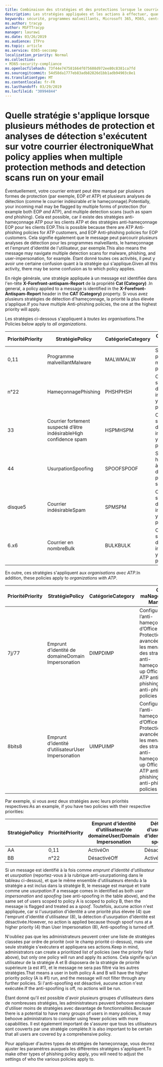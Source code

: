 ```yaml
---
title: Combinaison des stratégies et des protections lorsque le courrier est marqué par un indicateur rouge
description: Les stratégies appliquées et les actions à effectuer, quand le courrier électronique est marqué comme programme malveillant, courrier indésirable, courrier indésirable à confiance élevée, hameçonnage et en bloc par EOP et/ou ATP.
keywords: sécurité, programmes malveillants, Microsoft 365, M365, centre de sécurité, ATP, Windows Defender ATP, Office 365 ATP, Azure ATP
ms.author: tracyp
author: MSFTTracyp
manager: laurawi
ms.date: 03/26/2019
ms.audience: ITPro
ms.topic: article
ms.service: O365-seccomp
localization_priority: Normal
ms.collection:
- M365-security-compliance
ms.openlocfilehash: 73f44e747581664f075608d972ee80c8381ca7fd
ms.sourcegitcommit: 54d58da1777eb83adb82826d1bb1adb94903c8e1
ms.translationtype: MT
ms.contentlocale: fr-FR
ms.lasthandoff: 03/29/2019
ms.locfileid: "30994844"
---
```

# <a name="what-policy-applies-when-multiple-protection-methods-and-detection-scans-run-on-your-email"></a><span data-ttu-id="9cd8d-104">Quelle stratégie s'applique lorsque plusieurs méthodes de protection et analyses de détection s'exécutent sur votre courrier électronique</span><span class="sxs-lookup"><span data-stu-id="9cd8d-104">What policy applies when multiple protection methods and detection scans run on your email</span></span>

<span data-ttu-id="9cd8d-105">Éventuellement, votre courrier entrant peut être marqué par plusieurs formes de protection (par exemple, EOP *et* ATP) et plusieurs analyses de détection (comme le courrier indésirable *et* le hameçonnage).</span><span class="sxs-lookup"><span data-stu-id="9cd8d-105">Potentially, your incoming mail may be flagged by multiple forms of protection (for example both EOP *and* ATP), and multiple detection scans (such as spam *and* phishing).</span></span> <span data-ttu-id="9cd8d-106">Cela est possible, car il existe des stratégies anti-hameçonnage ATP pour les clients ATP et des stratégies anti-hameçonnage EOP pour les clients EOP.</span><span class="sxs-lookup"><span data-stu-id="9cd8d-106">This is possible because there are ATP Anti-phishing policies for ATP customers, and EOP Anti-phishing policies for EOP customers.</span></span> <span data-ttu-id="9cd8d-107">Cela signifie également que le message peut parcourir plusieurs analyses de détection pour les programmes malveillants, le hameçonnage et l'emprunt d'identité de l'utilisateur, par exemple.</span><span class="sxs-lookup"><span data-stu-id="9cd8d-107">This also means the message may navigate multiple detection scans for malware, phishing, and user-impersonation, for example.</span></span> <span data-ttu-id="9cd8d-108">Étant donné toutes ces activités, il peut y avoir une certaine confusion quant à la stratégie qui s'applique.</span><span class="sxs-lookup"><span data-stu-id="9cd8d-108">Given all this activity, there may be some confusion as to which policy applies.</span></span>

<span data-ttu-id="9cd8d-109">En règle générale, une stratégie appliquée à un message est identifiée dans l'en-tête **X-Forefront-antispam-Report** de la propriété **Cat (Category)** .</span><span class="sxs-lookup"><span data-stu-id="9cd8d-109">In general, a policy applied to a message is identified in the **X-Forefront-Antispam-Report** header in the **CAT (Category)** property.</span></span> <span data-ttu-id="9cd8d-110">Si vous avez plusieurs stratégies de détection d'hameçonnage, la priorité la plus élevée s'applique.</span><span class="sxs-lookup"><span data-stu-id="9cd8d-110">If you have multiple Anti-phishing policies, the one at the highest priority will apply.</span></span>

<span data-ttu-id="9cd8d-111">Les stratégies ci-dessous s'appliquent à _toutes les organisations_.</span><span class="sxs-lookup"><span data-stu-id="9cd8d-111">The Policies below apply to _all organizations_.</span></span>

|<span data-ttu-id="9cd8d-112">Priorité</span><span class="sxs-lookup"><span data-stu-id="9cd8d-112">Priority</span></span> |<span data-ttu-id="9cd8d-113">Stratégie</span><span class="sxs-lookup"><span data-stu-id="9cd8d-113">Policy</span></span>  |<span data-ttu-id="9cd8d-114">Catégorie</span><span class="sxs-lookup"><span data-stu-id="9cd8d-114">Category</span></span>  |<span data-ttu-id="9cd8d-115">Où maNaged</span><span class="sxs-lookup"><span data-stu-id="9cd8d-115">Where Managed</span></span> |
|---------|---------|---------|---------|
|<span data-ttu-id="9cd8d-116">0,1</span><span class="sxs-lookup"><span data-stu-id="9cd8d-116">1</span></span>     | <span data-ttu-id="9cd8d-117">Programme malveillant</span><span class="sxs-lookup"><span data-stu-id="9cd8d-117">Malware</span></span>      | <span data-ttu-id="9cd8d-118">MALW</span><span class="sxs-lookup"><span data-stu-id="9cd8d-118">MALW</span></span>      | <span data-ttu-id="9cd8d-119">Stratégie anti-programme malveillant</span><span class="sxs-lookup"><span data-stu-id="9cd8d-119">Malware policy</span></span>   |
|<span data-ttu-id="9cd8d-120">n°2</span><span class="sxs-lookup"><span data-stu-id="9cd8d-120">2</span></span>     | <span data-ttu-id="9cd8d-121">Hameçonnage</span><span class="sxs-lookup"><span data-stu-id="9cd8d-121">Phishing</span></span>     | <span data-ttu-id="9cd8d-122">PHSH</span><span class="sxs-lookup"><span data-stu-id="9cd8d-122">PHSH</span></span>     | <span data-ttu-id="9cd8d-123">Configuration de vos stratégies de filtrage du courrier indésirable</span><span class="sxs-lookup"><span data-stu-id="9cd8d-123">Configure your spam filter policies</span></span>     |
|<span data-ttu-id="9cd8d-124">3</span><span class="sxs-lookup"><span data-stu-id="9cd8d-124">3</span></span>     | <span data-ttu-id="9cd8d-125">Courrier fortement suspecté d’être indésirable</span><span class="sxs-lookup"><span data-stu-id="9cd8d-125">High confidence spam</span></span>      | <span data-ttu-id="9cd8d-126">HSPM</span><span class="sxs-lookup"><span data-stu-id="9cd8d-126">HSPM</span></span>        | <span data-ttu-id="9cd8d-127">Configuration de vos stratégies de filtrage du courrier indésirable</span><span class="sxs-lookup"><span data-stu-id="9cd8d-127">Configure your spam filter policies</span></span>        |
|<span data-ttu-id="9cd8d-128">4</span><span class="sxs-lookup"><span data-stu-id="9cd8d-128">4</span></span>     | <span data-ttu-id="9cd8d-129">Usurpation</span><span class="sxs-lookup"><span data-stu-id="9cd8d-129">Spoofing</span></span>        | <span data-ttu-id="9cd8d-130">SPOOF</span><span class="sxs-lookup"><span data-stu-id="9cd8d-130">SPOOF</span></span>        | <span data-ttu-id="9cd8d-131">Stratégie anti-hameçonnage, aide à l'usurpation d'identité</span><span class="sxs-lookup"><span data-stu-id="9cd8d-131">Anti-phishing policy, spoof intelligence</span></span>        |
|<span data-ttu-id="9cd8d-132">disque</span><span class="sxs-lookup"><span data-stu-id="9cd8d-132">5</span></span>     | <span data-ttu-id="9cd8d-133">Courrier indésirable</span><span class="sxs-lookup"><span data-stu-id="9cd8d-133">Spam</span></span>         | <span data-ttu-id="9cd8d-134">SPM</span><span class="sxs-lookup"><span data-stu-id="9cd8d-134">SPM</span></span>         | <span data-ttu-id="9cd8d-135">Configuration de vos stratégies de filtrage du courrier indésirable</span><span class="sxs-lookup"><span data-stu-id="9cd8d-135">Configure your spam filter policies</span></span>         |
|<span data-ttu-id="9cd8d-136">6.x</span><span class="sxs-lookup"><span data-stu-id="9cd8d-136">6</span></span>     | <span data-ttu-id="9cd8d-137">Courrier en nombre</span><span class="sxs-lookup"><span data-stu-id="9cd8d-137">Bulk</span></span>         | <span data-ttu-id="9cd8d-138">BULK</span><span class="sxs-lookup"><span data-stu-id="9cd8d-138">BULK</span></span>        | <span data-ttu-id="9cd8d-139">Configuration de vos stratégies de filtrage du courrier indésirable</span><span class="sxs-lookup"><span data-stu-id="9cd8d-139">Configure your spam filter policies</span></span>         |

<span data-ttu-id="9cd8d-140">En outre, ces stratégies s'appliquent aux _organisations avec ATP_.</span><span class="sxs-lookup"><span data-stu-id="9cd8d-140">In addition, these policies apply to _organizations with ATP_.</span></span>

|<span data-ttu-id="9cd8d-141">Priorité</span><span class="sxs-lookup"><span data-stu-id="9cd8d-141">Priority</span></span> |<span data-ttu-id="9cd8d-142">Stratégie</span><span class="sxs-lookup"><span data-stu-id="9cd8d-142">Policy</span></span>  |<span data-ttu-id="9cd8d-143">Catégorie</span><span class="sxs-lookup"><span data-stu-id="9cd8d-143">Category</span></span>  |<span data-ttu-id="9cd8d-144">Où maNaged</span><span class="sxs-lookup"><span data-stu-id="9cd8d-144">Where Managed</span></span> |
|---------|---------|---------|---------|
|<span data-ttu-id="9cd8d-145">7j/7</span><span class="sxs-lookup"><span data-stu-id="9cd8d-145">7</span></span>     | <span data-ttu-id="9cd8d-146">Emprunt d’identité de domaine</span><span class="sxs-lookup"><span data-stu-id="9cd8d-146">Domain Impersonation</span></span>         | <span data-ttu-id="9cd8d-147">DIMP</span><span class="sxs-lookup"><span data-stu-id="9cd8d-147">DIMP</span></span>         | <span data-ttu-id="9cd8d-148">Configuration de l’anti-hameçonnage d’Office 365 – Protection avancée contre les menaces et des stratégies anti-hameçonnage</span><span class="sxs-lookup"><span data-stu-id="9cd8d-148">Set up Office 365 ATP anti-phishing and anti-phishing policies</span></span>        |
|<span data-ttu-id="9cd8d-149">8bits</span><span class="sxs-lookup"><span data-stu-id="9cd8d-149">8</span></span>     | <span data-ttu-id="9cd8d-150">Emprunt d’identité d’utilisateur</span><span class="sxs-lookup"><span data-stu-id="9cd8d-150">User Impersonation</span></span>        | <span data-ttu-id="9cd8d-151">UIMP</span><span class="sxs-lookup"><span data-stu-id="9cd8d-151">UIMP</span></span>         | <span data-ttu-id="9cd8d-152">Configuration de l’anti-hameçonnage d’Office 365 – Protection avancée contre les menaces et des stratégies anti-hameçonnage</span><span class="sxs-lookup"><span data-stu-id="9cd8d-152">Set up Office 365 ATP anti-phishing and anti-phishing policies</span></span>         |

<span data-ttu-id="9cd8d-153">Par exemple, si vous avez deux stratégies avec leurs priorités respectives:</span><span class="sxs-lookup"><span data-stu-id="9cd8d-153">As an example, if you have two policies with their respective priorities:</span></span>

|<span data-ttu-id="9cd8d-154">Stratégie</span><span class="sxs-lookup"><span data-stu-id="9cd8d-154">Policy</span></span>  |<span data-ttu-id="9cd8d-155">Priorité</span><span class="sxs-lookup"><span data-stu-id="9cd8d-155">Priority</span></span>  |<span data-ttu-id="9cd8d-156">Emprunt d’identité d’utilisateur/de domaine</span><span class="sxs-lookup"><span data-stu-id="9cd8d-156">User/Domain Impersonation</span></span>  |<span data-ttu-id="9cd8d-157">Détection d’usurpation d’identité</span><span class="sxs-lookup"><span data-stu-id="9cd8d-157">Anti-spoofing</span></span>  |
|---------|---------|---------|---------|
|<span data-ttu-id="9cd8d-158">A</span><span class="sxs-lookup"><span data-stu-id="9cd8d-158">A</span></span>     | <span data-ttu-id="9cd8d-159">0,1</span><span class="sxs-lookup"><span data-stu-id="9cd8d-159">1</span></span>        | <span data-ttu-id="9cd8d-160">Activé</span><span class="sxs-lookup"><span data-stu-id="9cd8d-160">On</span></span>        |<span data-ttu-id="9cd8d-161">Désactivé</span><span class="sxs-lookup"><span data-stu-id="9cd8d-161">Off</span></span>         |
|<span data-ttu-id="9cd8d-162">B</span><span class="sxs-lookup"><span data-stu-id="9cd8d-162">B</span></span>     | <span data-ttu-id="9cd8d-163">n°2</span><span class="sxs-lookup"><span data-stu-id="9cd8d-163">2</span></span>        | <span data-ttu-id="9cd8d-164">Désactivé</span><span class="sxs-lookup"><span data-stu-id="9cd8d-164">Off</span></span>        | <span data-ttu-id="9cd8d-165">Activé</span><span class="sxs-lookup"><span data-stu-id="9cd8d-165">On</span></span>        |

<span data-ttu-id="9cd8d-166">Si un message est identifié à la fois comme _emprunt d'identité d'utilisateur_ et _usurpation_ (reportez-vous à la rubrique anti-usurpationing dans le tableau ci-dessus), et que le même ensemble d'utilisateurs étendu à la stratégie a est inclus dans la stratégie B, le message est marqué et traité comme une _usurpation_.</span><span class="sxs-lookup"><span data-stu-id="9cd8d-166">If a message comes in identified as both _user impersonation_ and _spoofing_ (see anti-spoofing in the table above), and the same set of users scoped to policy A is scoped to policy B, then the message is flagged and treated as a _spoof_.</span></span> <span data-ttu-id="9cd8d-167">Toutefois, aucune action n'est appliquée, car si l'usurpation d'identité a une priorité plus élevée (4) que l'emprunt d'identité d'utilisateur (8), la détection d'usurpation d'identité est désactivée.</span><span class="sxs-lookup"><span data-stu-id="9cd8d-167">However, no action is applied because though spoof runs at a higher priority (4) than User Impersonation (8), Anti-spoofing is turned off.</span></span>

<span data-ttu-id="9cd8d-168">N'oubliez pas que les administrateurs peuvent créer une liste de stratégies classées par ordre de priorité (voir le champ priorité ci-dessus), mais une seule stratégie s'exécutera et appliquera ses actions.</span><span class="sxs-lookup"><span data-stu-id="9cd8d-168">Keep in mind, administrators can create a prioritized list of policies (see the priority field above), but only one policy will run and apply its actions.</span></span> <span data-ttu-id="9cd8d-169">Cela signifie qu'un utilisateur de la stratégie A et B disposera de la stratégie de priorité supérieure (a est #1), et le message ne sera pas filtré via les autres stratégies.</span><span class="sxs-lookup"><span data-stu-id="9cd8d-169">That means a user in both policy A and B will have the higher priority policy (A is #1) run, and the message will not filter through any further policies.</span></span> <span data-ttu-id="9cd8d-170">Si l'anti-spoofiing est désactivé, aucune action n'est exécutée.</span><span class="sxs-lookup"><span data-stu-id="9cd8d-170">If the anti-spoofiing is off, no actions will be run.</span></span>

<span data-ttu-id="9cd8d-171">Étant donné qu'il est possible d'avoir plusieurs groupes d'utilisateurs dans de nombreuses stratégies, les administrateurs peuvent behoove envisager d'utiliser moins de stratégies avec davantage de fonctionnalités.</span><span class="sxs-lookup"><span data-stu-id="9cd8d-171">Because there is a potential to have many groups of users in many policies, it may behoove administrators to consider using fewer policies with more capabilities.</span></span> <span data-ttu-id="9cd8d-172">Il est également important de s'assurer que tous les utilisateurs sont couverts par une stratégie complète.</span><span class="sxs-lookup"><span data-stu-id="9cd8d-172">It is also important to be certain that all users are covered by a comprehensive policy.</span></span>

<span data-ttu-id="9cd8d-173">Pour appliquer d'autres types de stratégies de hameçonnage, vous devrez ajuster les paramètres auxquels les différentes stratégies s'appliquent.</span><span class="sxs-lookup"><span data-stu-id="9cd8d-173">To make other types of phishing policy apply, you will need to adjust the settings of who the various policies apply to.</span></span>



